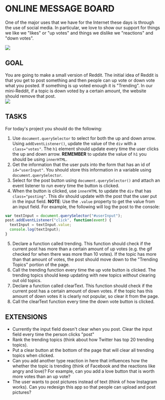 # ONLINE MESSAGE BOARD

One of the major uses that we have for the Internet these days is through the use of social media. In particular, we love to show our support for things we like we "likes" or "up votes" and things we dislike we "reactions" and "down votes".

![](https://cdn.glitch.com/945c67ca-a80c-4709-8265-ad042d08b625%2Fdontboo.gif?v=1593095334950)

## GOAL

You are going to make a small version of Reddit. The initial idea of Reddit is that you get to post something and then people can up vote or down vote what you posted. If something is up voted enough it is "Trending". In our mini-Reddit, if a topic is down voted by a certain amount, the website should remove that post.  
![](https://media.giphy.com/media/j3Jnx8Ntntkf23keVx/giphy.gif)

## TASKS
For today's project you should do the following:
1. Use `document.querySelector` to select for both the up and down arrow. Using `addEventListener()`, update the value of the `div` with a `class="votes"`. The `h1` element should update every time the user clicks the up and down arrow. **REMEMBER** to update the value of `h1` you should be using `innerHTML`.
2. Get the information that the user puts into the form that has an id of `id="userInput"`. You should store this information in a variable using `document.querySelector`.
3. Select for the post button using `document.querySelector()` and attach an event listener to run every time the button is clicked.
4. When the button is clicked, use `innerHTML` to update the `div` that has `class="posting"`. This div should update with the post that the user put in the input field. **NOTE**: Use the `.value` property to get the value from an input field. For example, the following will log the post to the console:
```javascript
var textInput = document.querySelector("#userInput");
post.addEventListener("click", function(event) {
  textInput = textInput.value;
  console.log(textInput);
}
```
5. Declare a function called trending. This function should check if the current post has more than a certain amount of up votes (e.g. the gif checked for when there was more than 10 votes). If the topic has more than that amount of votes, the post should move down to the "Trending Topics" portion of the page.
6. Call the trending function every time the up vote button is clicked. The trending topics should keep updating with new topics *without* clearing out old topics.
7. Declare a function called clearText. This function should check if the current post has a certain amount of down votes. if the topic has this amount of down votes it is clearly not popular, so clear it from the page. 
8. Call the clearText function every time the down vote button is clicked.

## EXTENSIONS
- Currently the input field doesn't clear when you post. Clear the input field every time the person clicks "post"
- Rank the trending topics (think about how Twitter has top 20 trending topics).
- Put a clear button at the bottom of the page that will clear all trending topics when clicked.
- Can you add another type reaction in here that influences how the whether the topic is trending (think of Facebook and the reactions like angry and love)? For example, can you add a love button that is worth more votes than an up vote?
- The user wants to post pictures instead of text (think of how Instagram works). Can you redesign this app so that people can upload and post pictures?
